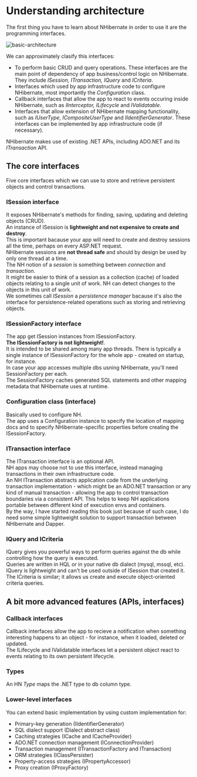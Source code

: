 # Understanding architecture
The first thing you have to learn about NHibernate in order to use it are the programming interfaces.  

![basic-architecture](https://github.com/omelianlevkovych/ORM-sandbox/blob/main/notes/images/understand-architecture.jpg)


We can approximately clasify this interfaces:
* To perform basic CRUD and query operations. These interfaces are the main point of dependency of app business/control logic on NHibernate.  
They include _ISession, ITransaction, IQuery_ and _ICriteria_.
* Interfaces which used by app infrastructure code to configure NHibernate, most importantly the _Configuration_ class.
* Callback interfaces that allow the app to react to events occuring inside NHibernate, such as _IInterceptor, ILifecycle_ and _IValidatable_.
* Interfaces that allow extension of NHibernate mapping functionality, such as _IUserType,
ICompositeUserType_ and _IIdentifierGenerator_. These interfaces can be implemented by app infrastructure code (if necessary).

NHibernate makes use of existing .NET APIs, including ADO.NET and its _ITransaction_ API.
## The core interfaces
Five core interfaces which we can use to store and retrieve persistent objects and control transactions.
### ISession interface
It exposes NHibernate's methods for finding, saving, updating and deleting objects (CRUD).  
An instance of ISession is **lightweight and not expensive to create and destroy**.  
This is important bacause your app will need to create and destroy sessions all the time, perhaps on every ASP.NET request.  
NHibernate sessions are **not thread safe** and should by design be used by only one thread at a time.  
The NH notion of a _session_ is something between _connection_ and _transaction_.  
It might be easier to think of a session as a collection (cache) of loaded objects relating to a single unit of work. NH can detect changes to the objects in this unit of work.  
We sometimes call _ISession_ a _persistence manager_ bacause it's also the interface for persistence-related operations such as storing and retrieving objects.
### ISessionFactory interface
The app get ISession instances from ISessionFactory.  
**The ISessionFactory is not lightweight!**.  
It is intended to be shared among many app threads. There is typically a single instance of ISessionFactory for the whole app - created on startup, for instance.  
In case your app accesses multiple dbs usning NHibernate, you'll need SessionFactory per each.  
The SessionFactory caches generated SQL statements and other mapping metadata that NHibernate uses at runtime.
### Configuration class (interface)
Basically used to configure NH.  
The app uses a Configuration instance to specify the location of mapping docs and to specify NHibernate-specific properties before creating the ISessionFactory.
### ITransaction interface
The ITransaction interface is an optional API.  
NH apps may choose not to use this interface, instead managing transactions in their own infrastructure code.  
An NH ITransaction abstracts application code from the underlying transaction implementation - which might be an ADO.NET transaction or any kind of manual transaction - allowing the app to control transaction boundaries via a consistent API. This helps to keep NH applications portable between different kind of execution envs and containers.  
By the way, I have started reading this book just because of such case, I do need some simple lightweight solution to support transaction between NHibernate and Dapper.  
### IQuery and ICriteria
IQuery gives you powerful ways to perform queries against the db while controlling how the query is executed.  
Queries are written in HQL or in your native db dialect (mysql, mssql, etc).  
IQuery is lightweight and can't be used outside of ISession that created it.  
The ICriteria is similar; it allows us create and execute object-oriented criteria queries.
## A bit more advanced features (APIs, interfaces)
### Callback interfaces
Callback interfaces allow the app to recieve a notification when something interesting happens to an object - for instance, when it loaded, deleted or updated.  
The ILifecycle and IValidatable interfaces let a persistent object react to events relating to its own persistent lifecycle.  
### Types
An HN _Type_ maps the .NET type to db column type.
### Lower-level interfaces
You can extend basic implementation by using custom implementation for:
* Primary-key generation (IIdentifierGenerator)
* SQL dialect support (Dialect abstract class)
* Caching strategies (ICache and ICacheProvider)
* ADO.NET connection management (IConnectionProvider)
* Transaction management (ITransactionFactory and ITransaction)
* ORM strategies (IClassPersister)
* Property-access strategies (IPropertyAccessor)
* Proxy creation (IProxyFactory)